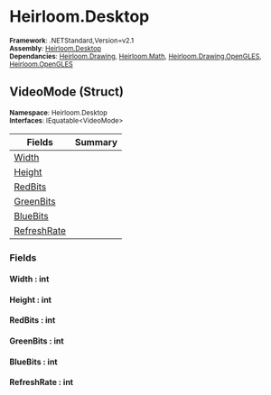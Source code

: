 # Heirloom.Desktop

<small>**Framework**: .NETStandard,Version=v2.1</small>  
<small>**Assembly**: [Heirloom.Desktop](../heirloom.desktop/heirloom.desktop.md)</small>  
<small>**Dependancies**: [Heirloom.Drawing](../Heirloom.Drawing/Heirloom.Drawing.md), [Heirloom.Math](../Heirloom.Math/Heirloom.Math.md), [Heirloom.Drawing.OpenGLES](../Heirloom.Drawing.OpenGLES/Heirloom.Drawing.OpenGLES.md), [Heirloom.OpenGLES](../Heirloom.OpenGLES/Heirloom.OpenGLES.md)</small>  

## VideoMode (Struct)
<small>**Namespace**: Heirloom.Desktop</sub></small>  
<small>**Interfaces**: IEquatable\<VideoMode></small>  

| Fields | Summary |
|-------|---------|
| [Width](#WID68924896) |  |
| [Height](#HEIE098AAEB) |  |
| [RedBits](#REDB5680597) |  |
| [GreenBits](#GRE8434E7A7) |  |
| [BlueBits](#BLUE8078052) |  |
| [RefreshRate](#REFCFA57A9B) |  |

### Fields

#### <a name="WID68924896"></a>Width : int

#### <a name="HEIE098AAEB"></a>Height : int

#### <a name="REDB5680597"></a>RedBits : int

#### <a name="GRE8434E7A7"></a>GreenBits : int

#### <a name="BLUE8078052"></a>BlueBits : int

#### <a name="REFCFA57A9B"></a>RefreshRate : int

